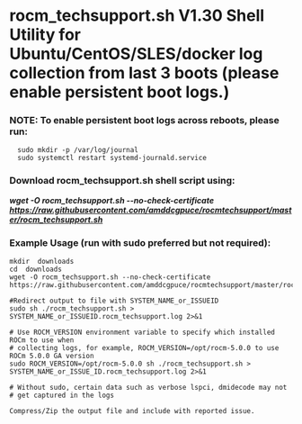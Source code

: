 # rocm_techsupport.sh V1.30 Shell Utility for Ubuntu/CentOS/SLES/docker log collection from last 3 boots (please enable persistent boot logs.)
### NOTE: To enable persistent boot logs across reboots, please run:  
```
  sudo mkdir -p /var/log/journal
  sudo systemctl restart systemd-journald.service
```

### Download rocm_techsupport.sh shell script using:
***wget -O rocm_techsupport.sh --no-check-certificate https://raw.githubusercontent.com/amddcgpuce/rocmtechsupport/master/rocm_techsupport.sh*** 

### Example Usage (run with sudo preferred but not required):
```
mkdir  downloads
cd  downloads
wget -O rocm_techsupport.sh --no-check-certificate https://raw.githubusercontent.com/amddcgpuce/rocmtechsupport/master/rocm_techsupport.sh

#Redirect output to file with SYSTEM_NAME_or_ISSUEID
sudo sh ./rocm_techsupport.sh > SYSTEM_NAME_or_ISSUEID.rocm_techsupport.log 2>&1

# Use ROCM_VERSION environment variable to specify which installed ROCm to use when
# collecting logs, for example, ROCM_VERSION=/opt/rocm-5.0.0 to use ROCm 5.0.0 GA version
sudo ROCM_VERSION=/opt/rocm-5.0.0 sh ./rocm_techsupport.sh > SYSTEM_NAME_or_ISSUE_ID.rocm_techsupport.log 2>&1

# Without sudo, certain data such as verbose lspci, dmidecode may not
# get captured in the logs

Compress/Zip the output file and include with reported issue.
```

